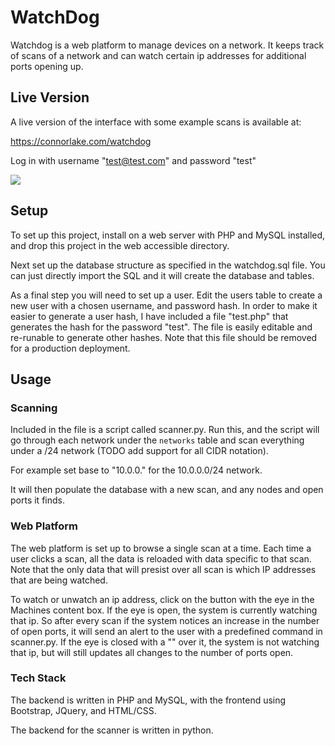 # WatchDog

Watchdog is a web platform to manage devices on a network.  It keeps track of scans of a network and can watch certain ip addresses for additional ports opening up.

## Live Version
A live version of the interface with some example scans is available at:

https://connorlake.com/watchdog

Log in with username "test@test.com" and password "test"

![](https://i.imgur.com/DlNMo4D.png)

## Setup

To set up this project, install on a web server with PHP and MySQL installed, and drop this project in the web accessible directory.

Next set up the database structure as specified in the watchdog.sql file.  You can just directly import the SQL and it will create the database and tables.

As a final step you will need to set up a user.  Edit the users table to create a new user with a chosen username, and password hash.  In order to make it easier to generate a user hash, I have included a file "test.php" that generates the hash for the password "test".  The file is easily editable and re-runable to generate other hashes.  Note that this file should be removed for a production deployment.


## Usage

### Scanning
Included in the file is a script called scanner.py.  Run this, and the script will go through each network under the `networks` table and scan everything under a /24 network (TODO add support for all CIDR notation).

For example set base to "10.0.0." for the 10.0.0.0/24 network.

It will then populate the database with a new scan, and any nodes and open ports it finds.

### Web Platform
The web platform is set up to browse a single scan at a time.  Each time a user clicks a scan, all the data is reloaded with data specific to that scan.  Note that the only data that will presist over all scan is which IP addresses that are being watched.

To watch or unwatch an ip address, click on the button with the eye in the Machines content box.  If the eye is open, the system is currently watching that ip.  So after every scan if the system notices an increase in the number of open ports, it will send an alert to the user with a predefined command in scanner.py.  If the eye is closed with a "\" over it, the system is not watching that ip, but will still updates all changes to the number of ports open.

### Tech Stack
The backend is written in PHP and MySQL, with the frontend using Bootstrap, JQuery, and HTML/CSS.

The backend for the scanner is written in python.
